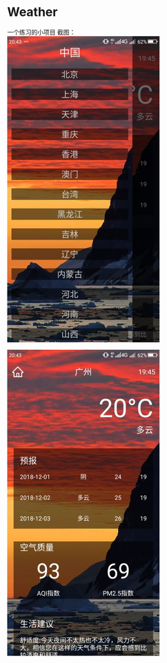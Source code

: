 # Weather
一个练习的小项目
截图：
![截图1](https://github.com/1040322934/Weather/blob/master/picture/Screenshot1.png)


![截图2](https://github.com/1040322934/Weather/blob/master/picture/Screenshot2.png)
